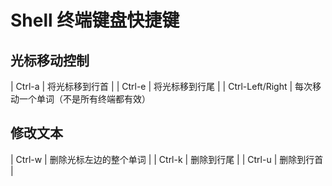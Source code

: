 # Shell 终端键盘快捷键

## 光标移动控制

| Ctrl-a | 将光标移到行首 |
| Ctrl-e | 将光标移到行尾 |
| Ctrl-Left/Right | 每次移动一个单词（不是所有终端都有效）

## 修改文本

| Ctrl-w | 删除光标左边的整个单词 |
| Ctrl-k | 删除到行尾 |
| Ctrl-u | 删除到行首 |

